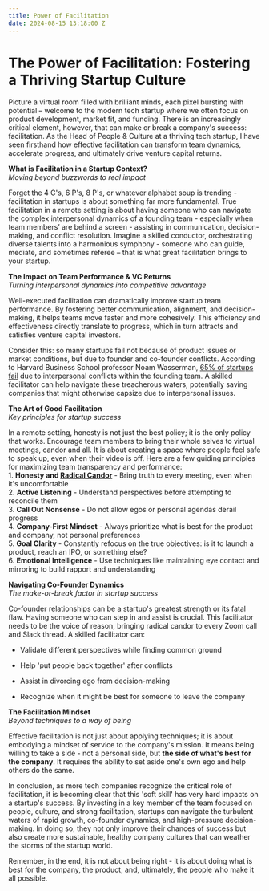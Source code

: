 ```yaml
---
title: Power of Facilitation
date: 2024-08-15 13:18:00 Z
---
```


# The Power of Facilitation: Fostering a Thriving Startup Culture

Picture a virtual room filled with brilliant minds, each pixel bursting with potential – welcome to the modern tech startup where we often focus on product development, market fit, and funding. There is an increasingly critical element, however, that can make or break a company's success: facilitation. As the Head of People & Culture at a thriving tech startup, I have seen firsthand how effective facilitation can transform team dynamics, accelerate progress, and ultimately drive venture capital returns.

**What is Facilitation in a Startup Context?**\
*Moving beyond buzzwords to real impact*

Forget the 4 C's, 6 P's, 8 P's, or whatever alphabet soup is trending - facilitation in startups is about something far more fundamental. True facilitation in a remote setting is about having someone who can navigate the complex interpersonal dynamics of a founding team - especially when team members’ are behind a screen - assisting in communication, decision-making, and conflict resolution. Imagine a skilled conductor, orchestrating diverse talents into a harmonious symphony - someone who can guide, mediate, and sometimes referee – that is what great facilitation brings to your startup.

**The Impact on Team Performance & VC Returns**\
*Turning interpersonal dynamics into competitive advantage*

Well-executed facilitation can dramatically improve startup team performance. By fostering better communication, alignment, and decision-making, it helps teams move faster and more cohesively. This efficiency and effectiveness directly translate to progress, which in turn attracts and satisfies venture capital investors.

Consider this: so many startups fail not because of product issues or market conditions, but due to founder and co-founder conflicts. According to Harvard Business School professor Noam Wasserman, [65% of startups fail](https://hbr.org/2022/12/cofounders-need-to-learn-how-to-productively-disagree) due to interpersonal conflicts within the founding team. A skilled facilitator can help navigate these treacherous waters, potentially saving companies that might otherwise capsize due to interpersonal issues.

**The Art of Good Facilitation**\
*Key principles for startup success*

In a remote setting, honesty is not just the best policy; it is the only policy that works. Encourage team members to bring their whole selves to virtual meetings, candor and all. It is about creating a space where people feel safe to speak up, even when their video is off. Here are a few guiding principles for maximizing team transparency and performance:\
1\. **Honesty and [Radical Candor](https://www.radicalcandor.com/)** - Bring truth to every meeting, even when it's uncomfortable\
2\. **Active Listening** - Understand perspectives before attempting to reconcile them\
3\. **Call Out Nonsense** - Do not allow egos or personal agendas derail progress\
4\. **Company-First Mindset** - Always prioritize what is best for the product and company, not personal preferences\
5\. **Goal Clarity** - Constantly refocus on the true objectives: is it to launch a product, reach an IPO, or something else?\
6\. **Emotional Intelligence** - Use techniques like maintaining eye contact and mirroring to build rapport and understanding

**Navigating Co-Founder Dynamics**\
*The make-or-break factor in startup success*

Co-founder relationships can be a startup's greatest strength or its fatal flaw.  Having someone who can step in and assist is crucial. This facilitator needs to be the voice of reason, bringing radical candor to every Zoom call and Slack thread. A skilled facilitator can:

* Validate different perspectives while finding common ground

* Help 'put people back together' after conflicts

* Assist in divorcing ego from decision-making

* Recognize when it might be best for someone to leave the company

**The Facilitation Mindset**\
*Beyond techniques to a way of being*

Effective facilitation is not just about applying techniques; it is about embodying a mindset of service to the company's mission. It means being willing to take a side - not a personal side, but **the side of what's best for the company**. It requires the ability to set aside one's own ego and help others do the same.

In conclusion, as more tech companies recognize the critical role of facilitation, it is becoming clear that this 'soft skill' has very hard impacts on a startup's success. By investing in a key member of the team focused on people, culture, and strong facilitation, startups can navigate the turbulent waters of rapid growth, co-founder dynamics, and high-pressure decision-making. In doing so, they not only improve their chances of success but also create more sustainable, healthy company cultures that can weather the storms of the startup world.

Remember, in the end, it is not about being right - it is about doing what is best for the company, the product, and, ultimately, the people who make it all possible.